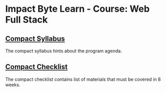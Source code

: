 # Impact Byte Learn - Course: Web Full Stack

## [Compact Syllabus](./SYLLABUS.md)

The compact syllabus hints about the program agenda.

## [Compact Checklist](./CHECKLIST.md)

The compact checklist contains list of materials that must be covered in 8 weeks.
